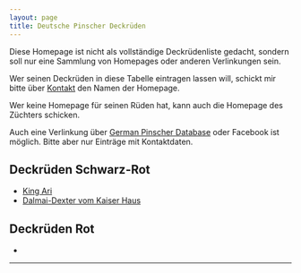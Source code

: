 ```yaml
---
layout: page
title: Deutsche Pinscher Deckrüden
---
```


Diese Homepage ist nicht als vollständige Deckrüdenliste gedacht, sondern soll nur eine Sammlung von Homepages oder anderen Verlinkungen sein.

Wer seinen Deckrüden in diese Tabelle eintragen lassen will, schickt mir bitte über [Kontakt](mailto:deutschepinscherdeckrueden@gmail.com) den Namen der Homepage. 

Wer keine Homepage für seinen Rüden hat, kann auch die Homepage des Züchters schicken.

Auch eine Verlinkung über [German Pinscher Database](https://pedigreedatabaseonline.com/germanpinscher/de/) oder Facebook ist möglich. Bitte aber nur Einträge mit Kontaktdaten.


## Deckrüden Schwarz-Rot

- [King Ari](https://www.deutscher-pinscher-king-ari.de/oberst-otto/)
- [Dalmai-Dexter vom Kaiser Haus](www.damai-dexter-vom-kaiser-haus.de)

## Deckrüden Rot

- 

---
